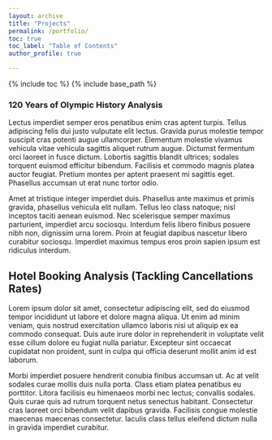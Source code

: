 ```yaml
---
layout: archive
title: "Projects"
permalink: /portfolio/
toc: true
toc_label: "Table of Contents"
author_profile: true

---
```

{% include toc %}
{% include base_path %}

### 120 Years of Olympic History Analysis

Lectus imperdiet semper eros penatibus enim cras aptent turpis. Tellus adipiscing felis dui justo vulputate elit lectus. Gravida purus molestie tempor suscipit cras potenti augue ullamcorper. Elementum molestie vivamus vehicula vitae vehicula sagittis aliquet rutrum augue. Dictumst fermentum orci laoreet in fusce dictum. Lobortis sagittis blandit ultrices; sodales torquent euismod efficitur bibendum. Facilisis et commodo magnis platea auctor feugiat. Pretium montes per aptent praesent mi sagittis eget. Phasellus accumsan ut erat nunc tortor odio.

Amet at tristique integer imperdiet duis. Phasellus ante maximus et primis gravida, phasellus vehicula elit nullam. Tellus leo class natoque; nisl inceptos taciti aenean euismod. Nec scelerisque semper maximus parturient, imperdiet arcu sociosqu. Interdum felis libero finibus posuere nibh non, dignissim urna lorem. Proin at feugiat dapibus nascetur libero curabitur sociosqu. Imperdiet maximus tempus eros proin sapien ipsum est ridiculus interdum.

## Hotel Booking Analysis (Tackling Cancellations Rates)

Lorem ipsum dolor sit amet, consectetur adipiscing elit, sed do eiusmod tempor incididunt ut labore et dolore magna aliqua. Ut enim ad minim veniam, quis nostrud exercitation ullamco laboris nisi ut aliquip ex ea commodo consequat. Duis aute irure dolor in reprehenderit in voluptate velit esse cillum dolore eu fugiat nulla pariatur. Excepteur sint occaecat cupidatat non proident, sunt in culpa qui officia deserunt mollit anim id est laborum.

Morbi imperdiet posuere hendrerit conubia finibus accumsan ut. Ac at velit sodales curae mollis duis nulla porta. Class etiam platea penatibus eu porttitor. Litora facilisis eu himenaeos morbi nec lectus; convallis sodales. Quis curae quis ad rutrum torquent netus senectus habitant. Consectetur cras laoreet orci bibendum velit dapibus gravida. Facilisis congue molestie maecenas maecenas consectetur. Iaculis class tellus eleifend dictum nulla in gravida imperdiet curabitur.
